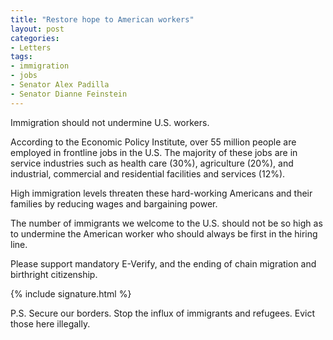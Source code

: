 ```yaml
---
title: "Restore hope to American workers"
layout: post
categories:
- Letters
tags:
- immigration
- jobs
- Senator Alex Padilla
- Senator Dianne Feinstein
---
```


Immigration should not undermine U.S. workers.

According to the Economic Policy Institute, over 55 million people are employed in frontline jobs in the U.S. The majority of these jobs are in service industries such as health care (30%), agriculture (20%), and industrial, commercial and residential facilities and services (12%).

High immigration levels threaten these hard-working Americans and their families by reducing wages and bargaining power.

The number of immigrants we welcome to the U.S. should not be so high as to undermine the American worker who should always be first in the hiring line.

Please support mandatory E-Verify, and the ending of chain migration and birthright citizenship.

{% include signature.html %}

P.S. Secure our borders. Stop the influx of immigrants and refugees. Evict those here illegally.
